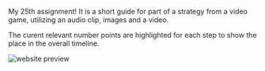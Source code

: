 My 25th assignment! It is a short guide for part of a strategy from a video game, utilizing an audio clip, images and a video. 

The curent relevant number points are highlighted for each step to show the place in the overall timeline.  

![website preview](https://raw.githubusercontent.com/Windikite/HTMLElementsForContentAndLayout/master/website_preview.png)